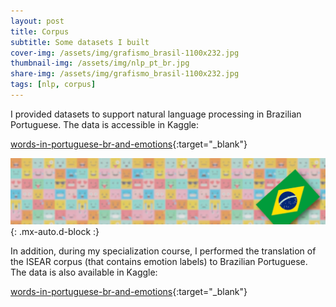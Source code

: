 ```yaml
---
layout: post
title: Corpus
subtitle: Some datasets I built
cover-img: /assets/img/grafismo_brasil-1100x232.jpg
thumbnail-img: /assets/img/nlp_pt_br.jpg
share-img: /assets/img/grafismo_brasil-1100x232.jpg
tags: [nlp, corpus]
---
```


I provided datasets to support natural language processing in Brazilian Portuguese. The data is accessible in Kaggle:

[words-in-portuguese-br-and-emotions](https://www.kaggle.com/antoniomenezes/words-in-portuguese-br-and-emotions){:target="_blank"}


![ISEAR (pt_BR)](/assets/img/data-original-1100x232.jpg){: .mx-auto.d-block :}

In addition, during my specialization course, I performed the translation of the ISEAR corpus (that contains emotion labels) to Brazilian Portuguese. The data is also available in Kaggle:

[words-in-portuguese-br-and-emotions](https://www.kaggle.com/antoniomenezes/isear-corpus-translated-to-portuguese-br){:target="_blank"}

